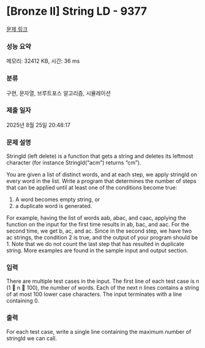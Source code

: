 # [Bronze II] String LD - 9377 

[문제 링크](https://www.acmicpc.net/problem/9377) 

### 성능 요약

메모리: 32412 KB, 시간: 36 ms

### 분류

구현, 문자열, 브루트포스 알고리즘, 시뮬레이션

### 제출 일자

2025년 8월 25일 20:48:17

### 문제 설명

<p>Stringld (left delete) is a function that gets a string and deletes its leftmost character (for instance Stringld(“acm”) returns “cm”).</p>

<p>You are given a list of distinct words, and at each step, we apply stringld on every word in the list. Write a program that determines the number of steps that can be applied until at least one of the conditions become true:</p>

<ol>
	<li>A word becomes empty string, or</li>
	<li>a duplicate word is generated.</li>
</ol>

<p>For example, having the list of words aab, abac, and caac, applying the function on the input for the first time results in ab, bac, and aac. For the second time, we get b, ac, and ac. Since in the second step, we have two ac strings, the condition 2 is true, and the output of your program should be 1. Note that we do not count the last step that has resulted in duplicate string. More examples are found in the sample input and output section. </p>

### 입력 

 <p>There are multiple test cases in the input. The first line of each test case is n (1  n  100), the number of words. Each of the next n lines contains a string of at most 100 lower case characters. The input terminates with a line containing 0.</p>

### 출력 

 <p>For each test case, write a single line containing the maximum number of stringld we can call.</p>

